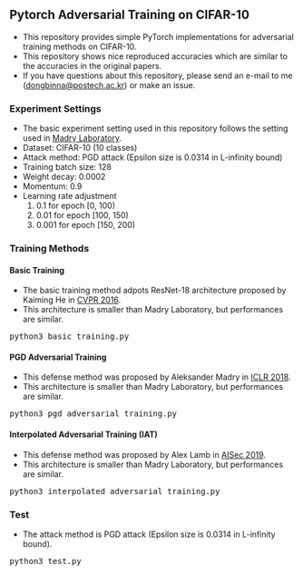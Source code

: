 ## Pytorch Adversarial Training on CIFAR-10

* This repository provides simple PyTorch implementations for adversarial training methods on CIFAR-10.
* This repository shows nice reproduced accuracies which are similar to the accuracies in the original papers.
* If you have questions about this repository, please send an e-mail to me (dongbinna@postech.ac.kr) or make an issue.

### Experiment Settings

* The basic experiment setting used in this repository follows the setting used in [Madry Laboratory](https://github.com/MadryLab/cifar10_challenge).
* Dataset: CIFAR-10 (10 classes)
* Attack method: PGD attack (Epsilon size is 0.0314 in L-infinity bound)
* Training batch size: 128
* Weight decay: 0.0002
* Momentum: 0.9
* Learning rate adjustment
  1) 0.1 for epoch [0, 100)
  2) 0.01 for epoch [100, 150)
  3) 0.001 for epoch [150, 200)

### Training Methods

#### Basic Training

* The basic training method adpots ResNet-18 architecture proposed by Kaiming He in [CVPR 2016](https://arxiv.org/pdf/1512.03385.pdf).
* This architecture is smaller than Madry Laboratory, but performances are similar.
<pre>
python3 basic_training.py
</pre>

#### PGD Adversarial Training

* This defense method was proposed by Aleksander Madry in [ICLR 2018](https://arxiv.org/pdf/1706.06083.pdf).
* This architecture is smaller than Madry Laboratory, but performances are similar.
<pre>
python3 pgd_adversarial_training.py
</pre>

#### Interpolated Adversarial Training (IAT)

* This defense method was proposed by Alex Lamb in [AISec 2019](https://arxiv.org/pdf/1906.06784.pdf).
* This architecture is smaller than Madry Laboratory, but performances are similar.
<pre>
python3 interpolated_adversarial_training.py
</pre>

### Test

* The attack method is PGD attack (Epsilon size is 0.0314 in L-infinity bound).
<pre>
python3 test.py
</pre>
